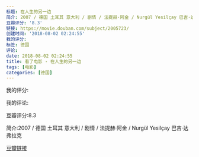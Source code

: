```yaml
---
标题: 在人生的另一边
简介: 2007 / 德国 土耳其 意大利 / 剧情 / 法提赫·阿金 / Nurgül Yesilçay 巴吉·达弗拉克
豆瓣评分: '8.3'
链接: https://movie.douban.com/subject/2005723/
创建时间: '2018-08-02 02:24:55'
我的评分:
标签: 德国
评论:
date: 2018-08-02 02:24:55
title: 看了电影 - 在人生的另一边
tags: [电影]
categories: [德国]
---
```


我的评分:

我的评论:

豆瓣评分:8.3

简介:2007 / 德国 土耳其 意大利 / 剧情 / 法提赫·阿金 / Nurgül Yesilçay 巴吉·达弗拉克

[豆瓣链接](https://movie.douban.com/subject/2005723/)

